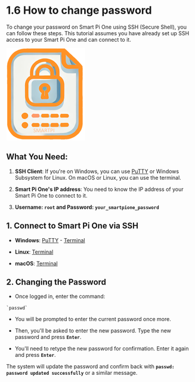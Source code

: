 # 1.6 How to change password

To change your password on Smart Pi One using SSH (Secure Shell), you can follow these steps. This tutorial assumes you have already set up SSH access to your Smart Pi One and can connect to it.

![SmartPi One - Password](/img/SmartPi/SmartPi_Change_Password/SmartPi_Change_Password_1.png)


## What You Need:

1. **SSH Client**: If you're on Windows, you can use [PuTTY](https://www.chiark.greenend.org.uk/~sgtatham/putty/latest.html) or Windows Subsystem for Linux. On macOS or Linux, you can use the terminal.

2. **Smart Pi One's IP address**: You need to know the IP address of your Smart Pi One to connect to it.

3. **Username: `root` and Password: `your_smartpione_password`**

## 1. Connect to Smart Pi One via SSH

- **Windows**: [PuTTY](https://wiki.yumi-lab.com/SmartPI/SmartPi_Connect_Ssh/) - [Terminal](https://wiki.yumi-lab.com/SmartPI/SmartPi_Connect_Ssh/)

- **Linux**: [Terminal](https://wiki.yumi-lab.com/SmartPI/SmartPi_Connect_Ssh/)

- **macOS**: [Terminal](https://wiki.yumi-lab.com/SmartPI/SmartPi_Connect_Ssh/)


## 2. Changing the Password

- Once logged in, enter the command:

```
`passwd`
```

- You will be prompted to enter the current password once more.

- Then, you'll be asked to enter the new password. Type the new password and press **`Enter`**.

- You'll need to retype the new password for confirmation. Enter it again and press **`Enter`**.

The system will update the password and confirm back with **`passwd: password updated successfully`** or a similar message.


